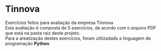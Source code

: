 # Tinnova
Exercícios feitos para avaliação da empresa Tinnova
<br>
Esta avaliação é composta de 5 exercícios, de acordo com o arquivo PDF que está na pasta raiz deste projeto.
<br>
Para a arealização destes exercícios, foram utilizadads a linguagem de programação **Python**
